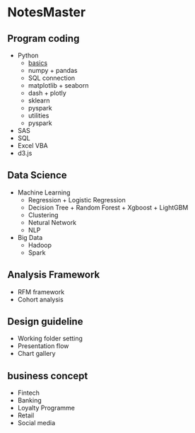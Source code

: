 # NotesMaster
## Program coding
 - Python
   - [basics](https://github.com/danstudiohk/NotesMaster/wiki/Python-Basics)
   - numpy + pandas
   - SQL connection
   - matplotlib + seaborn
   - dash + plotly
   - sklearn
   - pyspark
   - utilities
   - pyspark
 - SAS
 - SQL
 - Excel VBA
 - d3.js

## Data Science
 - Machine Learning
   - Regression + Logistic Regression
   - Decision Tree + Random Forest + Xgboost + LightGBM
   - Clustering 
   - Netural Network
   - NLP
 - Big Data
   - Hadoop
   - Spark
 
## Analysis Framework
 - RFM framework
 - Cohort analysis

## Design guideline
 - Working folder setting
 - Presentation flow
 - Chart gallery

## business concept
 - Fintech
 - Banking
 - Loyalty Programme 
 - Retail
 - Social media
